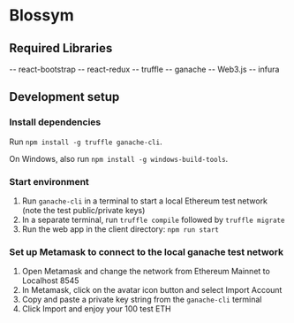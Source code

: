 # Blossym

## Required Libraries
-- react-bootstrap
-- react-redux
-- truffle
-- ganache 
-- Web3.js
-- infura 

## Development setup

### Install dependencies

Run `npm install -g truffle ganache-cli`.

On Windows, also run `npm install -g windows-build-tools`.

### Start environment

1. Run `ganache-cli` in a terminal to start a local Ethereum test network (note the test public/private keys)
2. In a separate terminal, run `truffle compile` followed by `truffle migrate`
3. Run the web app in the client directory: `npm run start`

### Set up Metamask to connect to the local ganache test network

1. Open Metamask and change the network from Ethereum Mainnet to Localhost 8545
2. In Metamask, click on the avatar icon button and select Import Account
3. Copy and paste a private key string from the `ganache-cli` terminal
4. Click Import and enjoy your 100 test ETH
